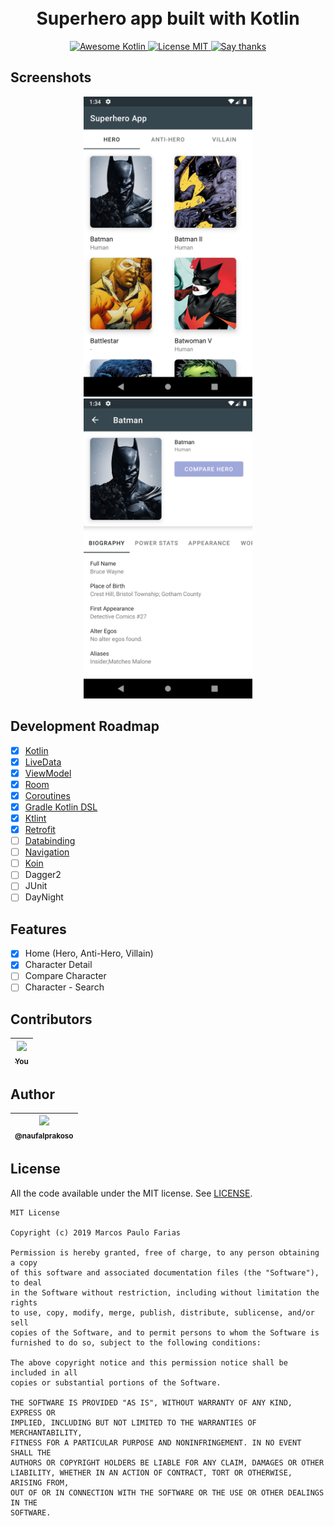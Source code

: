 <h1 align="center">
<br>
Superhero app built with Kotlin
</h1>

<p align="center">
  <a href="https://github.com/KotlinBy/awesome-kotlin">
    <img src="https://kotlin.link/awesome-kotlin.svg" alt="Awesome Kotlin">
  </a>
  
  <a href="https://opensource.org/licenses/MIT">
    <img src="https://img.shields.io/badge/License-MIT-red.svg" alt="License MIT">
  </a>
  
  <a href="https://github.com/naufalprakoso/Superhero-App/stargazers">
    <img src="https://img.shields.io/badge/Say%20Thanks-👍-1EAEDB.svg" alt="Say thanks">
  </a>
</p>

## Screenshots

<p align="center">
  <img src="screenshots/1.png" width="270" alt="Home">
  <img src="screenshots/2.png" width="270" alt="Hero Detail">
</p>

## Development Roadmap

- [x] [Kotlin](https://kotlinlang.org/)
- [x] [LiveData](https://developer.android.com/topic/libraries/architecture/livedata)
- [x] [ViewModel](https://developer.android.com/topic/libraries/architecture/viewmodel)
- [x] [Room](https://developer.android.com/topic/libraries/architecture/room)
- [x] [Coroutines](https://developer.android.com/topic/libraries/architecture/coroutines)
- [x] [Gradle Kotlin DSL](https://docs.gradle.org/current/userguide/kotlin_dsl.html)
- [x] [Ktlint](https://ktlint.github.io/)
- [x] [Retrofit](https://square.github.io/retrofit/)
- [ ] [Databinding](https://developer.android.com/topic/libraries/data-binding)
- [ ] [Navigation](https://developer.android.com/topic/libraries/architecture/navigation)
- [ ] [Koin](https://insert-koin.io/)
- [ ] Dagger2
- [ ] JUnit
- [ ] DayNight

## Features

- [x] Home (Hero, Anti-Hero, Villain)
- [x] Character Detail
- [ ] Compare Character
- [ ] Character - Search

## Contributors

| [<img src="https://user-images.githubusercontent.com/95717/60592969-5da81680-9d67-11e9-92a3-8664ee0e2eda.png" width="48"><br><sub>You</sub>](https://github.com/naufalprakoso/Superhero-App/pulls) |
|  :---: |

## Author

| [<img src="https://avatars2.githubusercontent.com/u/15768474?s=115&v=4" width="48"><br><sub>@naufalprakoso</sub>](https://github.com/naufalprakoso) |
| :---: |

## License

All the code available under the MIT license. See [LICENSE](LICENSE).

```
MIT License

Copyright (c) 2019 Marcos Paulo Farias

Permission is hereby granted, free of charge, to any person obtaining a copy
of this software and associated documentation files (the "Software"), to deal
in the Software without restriction, including without limitation the rights
to use, copy, modify, merge, publish, distribute, sublicense, and/or sell
copies of the Software, and to permit persons to whom the Software is
furnished to do so, subject to the following conditions:

The above copyright notice and this permission notice shall be included in all
copies or substantial portions of the Software.

THE SOFTWARE IS PROVIDED "AS IS", WITHOUT WARRANTY OF ANY KIND, EXPRESS OR
IMPLIED, INCLUDING BUT NOT LIMITED TO THE WARRANTIES OF MERCHANTABILITY,
FITNESS FOR A PARTICULAR PURPOSE AND NONINFRINGEMENT. IN NO EVENT SHALL THE
AUTHORS OR COPYRIGHT HOLDERS BE LIABLE FOR ANY CLAIM, DAMAGES OR OTHER
LIABILITY, WHETHER IN AN ACTION OF CONTRACT, TORT OR OTHERWISE, ARISING FROM,
OUT OF OR IN CONNECTION WITH THE SOFTWARE OR THE USE OR OTHER DEALINGS IN THE
SOFTWARE.
```

